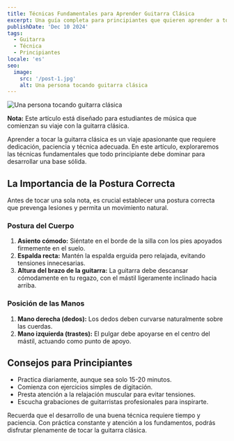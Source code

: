 ```yaml
---
title: Técnicas Fundamentales para Aprender Guitarra Clásica
excerpt: Una guía completa para principiantes que quieren aprender a tocar la guitarra clásica. Descubre las técnicas básicas, posturas correctas y consejos para desarrollar una buena técnica desde el inicio.
publishDate: 'Dec 10 2024'
tags:
  - Guitarra
  - Técnica
  - Principiantes
locale: 'es'
seo:
  image:
    src: '/post-1.jpg'
    alt: Una persona tocando guitarra clásica
---
```


![Una persona tocando guitarra clásica](/post-1.jpg)

**Nota:** Este artículo está diseñado para estudiantes de música que comienzan su viaje con la guitarra clásica.

Aprender a tocar la guitarra clásica es un viaje apasionante que requiere dedicación, paciencia y técnica adecuada. En este artículo, exploraremos las técnicas fundamentales que todo principiante debe dominar para desarrollar una base sólida.

## La Importancia de la Postura Correcta

Antes de tocar una sola nota, es crucial establecer una postura correcta que prevenga lesiones y permita un movimiento natural.

### Postura del Cuerpo

1. **Asiento cómodo:** Siéntate en el borde de la silla con los pies apoyados firmemente en el suelo.
2. **Espalda recta:** Mantén la espalda erguida pero relajada, evitando tensiones innecesarias.
3. **Altura del brazo de la guitarra:** La guitarra debe descansar cómodamente en tu regazo, con el mástil ligeramente inclinado hacia arriba.

### Posición de las Manos

1. **Mano derecha (dedos):** Los dedos deben curvarse naturalmente sobre las cuerdas.
2. **Mano izquierda (trastes):** El pulgar debe apoyarse en el centro del mástil, actuando como punto de apoyo.

## Consejos para Principiantes

- Practica diariamente, aunque sea solo 15-20 minutos.
- Comienza con ejercicios simples de digitación.
- Presta atención a la relajación muscular para evitar tensiones.
- Escucha grabaciones de guitarristas profesionales para inspirarte.

Recuerda que el desarrollo de una buena técnica requiere tiempo y paciencia. Con práctica constante y atención a los fundamentos, podrás disfrutar plenamente de tocar la guitarra clásica.
